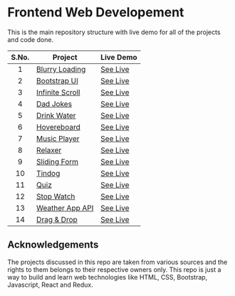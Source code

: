 # Frontend Web Developement

This is the main repository structure with live demo for all of the projects and code done.

|  S.No.| Project       | Live Demo  |
|  :-:  |---------------|-----------------------------------------------------------------------------------------------------|
|1|[Blurry Loading](https://github.com/RajAnand-132/Frontend-Development/tree/master/Projects/Blurry%20Loading)   |[See Live](https://rajanand-132.github.io/Frontend-Development/Projects/Blurry%20Loading/)|
|2|[Bootstrap UI](https://github.com/RajAnand-132/Frontend-Development/tree/master/Projects/bootstrap_UI)     |[See Live](https://rajanand-132.github.io/Frontend-Development/Projects/bootstrap_UI/)|
|3|[Infinite Scroll](https://github.com/RajAnand-132/Frontend-Development/tree/master/Projects/Infinite%20scroll%20posts)   |[See Live](https://rajanand-132.github.io/Frontend-Development/Projects/Infinite%20scroll%20posts/)|
|4|[Dad Jokes](https://github.com/RajAnand-132/Frontend-Development/tree/master/Projects/Dad%20Jokes)        |[See Live](https://rajanand-132.github.io/Frontend-Development/Projects/Dad%20Jokes/)|
|5|[Drink Water](https://github.com/RajAnand-132/Frontend-Development/tree/master/Projects/Drink%20Water)      |[See Live](https://rajanand-132.github.io/Frontend-Development/Projects/Drink%20Water/)|
|6|[Hovereboard](https://github.com/RajAnand-132/Frontend-Development/tree/master/Projects/Hover%20Board)      |[See Live](https://rajanand-132.github.io/Frontend-Development/Projects/Hover%20Board/)|
|7|[Music Player](https://github.com/RajAnand-132/Frontend-Development/tree/master/Projects/Music%20Player)     |[See Live](https://rajanand-132.github.io/Frontend-Development/Projects/Music%20Player/)|
|8|[Relaxer](https://github.com/RajAnand-132/Frontend-Development/tree/master/Projects/Relaxer)          |[See Live](https://rajanand-132.github.io/Frontend-Development/Projects/Relaxer/)|
|9|[Sliding Form](https://github.com/RajAnand-132/Frontend-Development/tree/master/Projects/Sliding%20Signin%20Signup%20form)     |[See Live](https://rajanand-132.github.io/Frontend-Development/Projects/Sliding%20Signin%20Signup%20form/)|
|10|[Tindog](https://github.com/RajAnand-132/Frontend-Development/tree/master/Projects/tindog)          |[See Live](https://rajanand-132.github.io/Frontend-Development/Projects/tindog/)|
|11|[Quiz](https://github.com/RajAnand-132/Frontend-Development/tree/master/Projects/quiz)          |[See Live](https://rajanand-132.github.io/Frontend-Development/Projects/quiz/)|
|12|[Stop Watch](https://github.com/RajAnand-132/Frontend-Development/tree/master/Projects/stopwatch)          |[See Live](https://rajanand-132.github.io/Frontend-Development/Projects/stopwatch/)|
|13|[Weather App API](https://github.com/RajAnand-132/Frontend-Development/tree/master/Projects/Weather%20App%20API)          |[See Live](https://rajanand-132.github.io/Frontend-Development/Projects/Weather%20App%20API/)|
|14|[Drag & Drop](https://github.com/RajAnand-132/Frontend-Development/tree/master/Projects/Weather%20App%20API)          |[See Live](https://rajanand-132.github.io/Frontend-Development/Projects/Weather%20App%20API/)


## Acknowledgements

The projects discussed in this repo are taken from various sources and the rights to them belongs to their respective owners only. This repo is just a way to build and learn web technologies like HTML, CSS, Bootstrap, Javascript, React and Redux.
